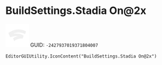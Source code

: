 # BuildSettings.Stadia On@2x
![](/img/BuildSettings.Stadia%20On@2x.png)
GUID: `-2427937019371804007`
```
EditorGUIUtility.IconContent("BuildSettings.Stadia On@2x")
```
